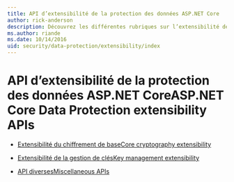 ```yaml
---
title: API d’extensibilité de la protection des données ASP.NET Core
author: rick-anderson
description: Découvrez les différentes rubriques sur l’extensibilité de la protection des données ASP.NET Core.
ms.author: riande
ms.date: 10/14/2016
uid: security/data-protection/extensibility/index
---
```

# <a name="aspnet-core-data-protection-extensibility-apis"></a><span data-ttu-id="6cd55-103">API d’extensibilité de la protection des données ASP.NET Core</span><span class="sxs-lookup"><span data-stu-id="6cd55-103">ASP.NET Core Data Protection extensibility APIs</span></span>

* [<span data-ttu-id="6cd55-104">Extensibilité du chiffrement de base</span><span class="sxs-lookup"><span data-stu-id="6cd55-104">Core cryptography extensibility</span></span>](xref:security/data-protection/extensibility/core-crypto)

* [<span data-ttu-id="6cd55-105">Extensibilité de la gestion de clés</span><span class="sxs-lookup"><span data-stu-id="6cd55-105">Key management extensibility</span></span>](xref:security/data-protection/extensibility/key-management)

* [<span data-ttu-id="6cd55-106">API diverses</span><span class="sxs-lookup"><span data-stu-id="6cd55-106">Miscellaneous APIs</span></span>](xref:security/data-protection/extensibility/misc-apis)
